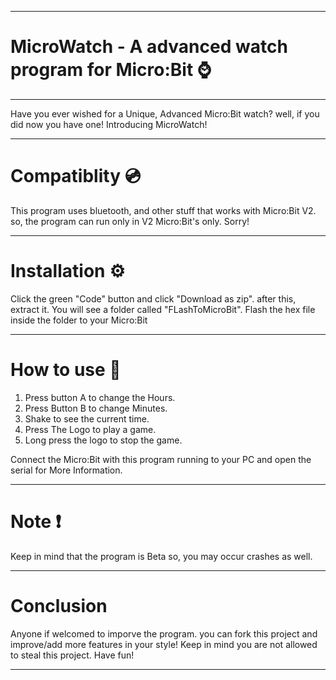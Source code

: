 ______________________________________________________
# MicroWatch - A advanced watch program for Micro:Bit ⌚
______________________________________________________

Have you ever wished for a Unique, Advanced Micro:Bit watch? well, if you did now you have one! Introducing MicroWatch!

______________________________________________________
# Compatiblity 💿

This program uses bluetooth, and other stuff that works with Micro:Bit V2. so, the program can run only in V2 Micro:Bit's only. Sorry!

______________________________________________________

# Installation ⚙️

Click the green "Code" button and click "Download as zip". after this, extract it. You will see a folder called "FLashToMicroBit". Flash the hex file inside the folder to your Micro:Bit
______________________________________________________

# How to use 📖

1. Press button A to change the Hours.
2. Press Button B to change Minutes.
3. Shake to see the current time.
4. Press The Logo to play a game.
5. Long press the logo to stop the game.

Connect the Micro:Bit with this program running to your PC and open the serial for More Information.

______________________________________________________

# Note ❗

Keep in mind that the program is Beta so, you may occur crashes as well.

______________________________________________________

# Conclusion

Anyone if welcomed to imporve the program. you can fork this project and improve/add more features in your style! Keep in mind you are not allowed to steal this project. Have fun!

______________________________________________________
